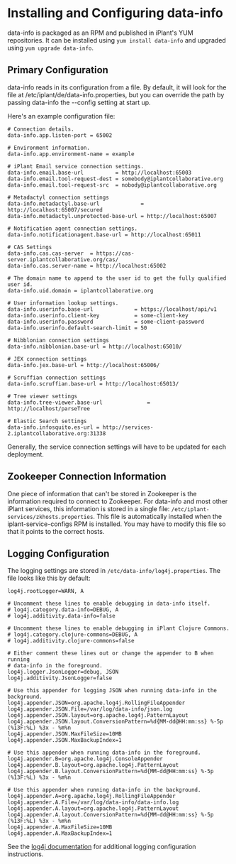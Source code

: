 # Installing and Configuring data-info

data-info is packaged as an RPM and published in iPlant's YUM repositories.  It
can be installed using `yum install data-info` and upgraded using `yum upgrade
data-info`.

## Primary Configuration

data-info reads in its configuration from a file. By default, it will look for
the file at /etc/iplant/de/data-info.properties, but you can override the
path by passing data-info the --config setting at start up.

Here's an example configuration file:

```properties
# Connection details.
data-info.app.listen-port = 65002

# Environment information.
data-info.app.environment-name = example

# iPlant Email service connection settings.
data-info.email.base-url          = http://localhost:65003
data-info.email.tool-request-dest = somebody@iplantcollaborative.org
data-info.email.tool-request-src  = nobody@iplantcollaborative.org

# Metadactyl connection settings
data-info.metadactyl.base-url             = http://localhost:65007/secured
data-info.metadactyl.unprotected-base-url = http://localhost:65007

# Notification agent connection settings.
data-info.notificationagent.base-url = http://localhost:65011

# CAS Settings
data-info.cas.cas-server  = https://cas-server.iplantcollaborative.org/cas/
data-info.cas.server-name = http://localhost:65002

# The domain name to append to the user id to get the fully qualified user id.
data-info.uid.domain = iplantcollaborative.org

# User information lookup settings.
data-info.userinfo.base-url             = https://localhost/api/v1
data-info.userinfo.client-key           = some-client-key
data-info.userinfo.password             = some-client-password
data-info.userinfo.default-search-limit = 50

# Nibblonian connection settings
data-info.nibblonian.base-url = http://localhost:65010/

# JEX connection settings
data-info.jex.base-url = http://localhost:65006/

# Scruffian connection settings
data-info.scruffian.base-url = http://localhost:65013/

# Tree viewer settings
data-info.tree-viewer.base-url              = http://localhost/parseTree

# Elastic Search settings
data-info.infosquito.es-url = http://services-2.iplantcollaborative.org:31338
```

Generally, the service connection settings will have to be updated for each
deployment.

## Zookeeper Connection Information

One piece of information that can't be stored in Zookeeper is the information
required to connect to Zookeeper.  For data-info and most other iPlant services,
this information is stored in a single file:
`/etc/iplant-services/zkhosts.properties`.  This file is automatically
installed when the iplant-service-configs RPM is installed.  You may have to
modify this file so that it points to the correct hosts.

## Logging Configuration

The logging settings are stored in `/etc/data-info/log4j.properties`.  The file
looks like this by default:

```properties
log4j.rootLogger=WARN, A

# Uncomment these lines to enable debugging in data-info itself.
# log4j.category.data-info=DEBUG, A
# log4j.additivity.data-info=false

# Uncomment these lines to enable debugging in iPlant Clojure Commons.
# log4j.category.clojure-commons=DEBUG, A
# log4j.additivity.clojure-commons=false

# Either comment these lines out or change the appender to B when running
# data-info in the foreground.
log4j.logger.JsonLogger=debug, JSON
log4j.additivity.JsonLogger=false

# Use this appender for logging JSON when running data-info in the background.
log4j.appender.JSON=org.apache.log4j.RollingFileAppender
log4j.appender.JSON.File=/var/log/data-info/json.log
log4j.appender.JSON.layout=org.apache.log4j.PatternLayout
log4j.appender.JSON.layout.ConversionPattern=%d{MM-dd@HH:mm:ss} %-5p (%13F:%L) %3x - %m%n
log4j.appender.JSON.MaxFileSize=10MB
log4j.appender.JSON.MaxBackupIndex=1

# Use this appender when running data-info in the foreground.
log4j.appender.B=org.apache.log4j.ConsoleAppender
log4j.appender.B.layout=org.apache.log4j.PatternLayout
log4j.appender.B.layout.ConversionPattern=%d{MM-dd@HH:mm:ss} %-5p (%13F:%L) %3x - %m%n

# Use this appender when running data-info in the background.
log4j.appender.A=org.apache.log4j.RollingFileAppender
log4j.appender.A.File=/var/log/data-info/data-info.log
log4j.appender.A.layout=org.apache.log4j.PatternLayout
log4j.appender.A.layout.ConversionPattern=%d{MM-dd@HH:mm:ss} %-5p (%13F:%L) %3x - %m%n
log4j.appender.A.MaxFileSize=10MB
log4j.appender.A.MaxBackupIndex=1
```

See the [log4j documentation](http://logging.apache.org/log4j/1.2/manual.html)
for additional logging configuration instructions.
